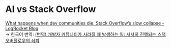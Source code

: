 # AI vs Stack Overflow

[What happens when dev communities die: Stack Overflow’s slow collapse - LogRocket Blog](https://blog.logrocket.com/stack-overflow-collapse/) \
→ 한국어 번역:
[(번역) 개발자 커뮤니티가 사라질 때 발생하는 일: 서서히 진행되는 스택 오버플로우의 쇠퇴](https://velog.io/@sehyunny/stack-overflow-collapse)
